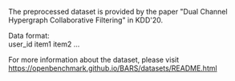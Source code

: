 The preprocessed dataset is provided by the paper "Dual Channel Hypergraph Collaborative Filtering" in KDD'20.

Data format:  
user_id item1 item2 ...

For more information about the dataset, please visit https://openbenchmark.github.io/BARS/datasets/README.html


